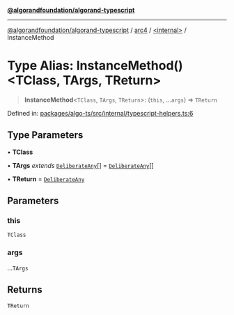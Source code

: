 [**@algorandfoundation/algorand-typescript**](../../../README.md)

***

[@algorandfoundation/algorand-typescript](../../../README.md) / [arc4](../../README.md) / [\<internal\>](../README.md) / InstanceMethod

# Type Alias: InstanceMethod()\<TClass, TArgs, TReturn\>

> **InstanceMethod**\<`TClass`, `TArgs`, `TReturn`\>: (`this`, ...`args`) => `TReturn`

Defined in: [packages/algo-ts/src/internal/typescript-helpers.ts:6](https://github.com/algorandfoundation/puya-ts/blob/main/packages/algo-ts/src/internal/typescript-helpers.ts#L6)

## Type Parameters

• **TClass**

• **TArgs** *extends* [`DeliberateAny`](../../../index/-internal-/type-aliases/DeliberateAny.md)[] = [`DeliberateAny`](../../../index/-internal-/type-aliases/DeliberateAny.md)[]

• **TReturn** = [`DeliberateAny`](../../../index/-internal-/type-aliases/DeliberateAny.md)

## Parameters

### this

`TClass`

### args

...`TArgs`

## Returns

`TReturn`
